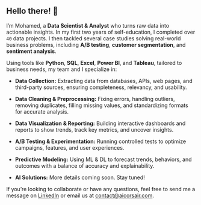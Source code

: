 ## Hello there! 👋

I’m Mohamed, a **Data Scientist & Analyst** who turns raw data into actionable insights. In my first two years of self-education, I completed over `40` data projects. I then tackled several case studies solving real-world business problems, including **A/B testing**, **customer segmentation**, and **sentiment analysis**.

Using tools like **Python**, **SQL**, **Excel**, **Power BI**, and **Tableau**, tailored to business needs, my team and I specialize in:

- **Data Collection:** Extracting data from databases, APIs, web pages, and third-party sources, ensuring completeness, relevancy, and usability.

- **Data Cleaning & Preprocessing:** Fixing errors, handling outliers, removing duplicates, filling missing values, and standardizing formats for accurate analysis.

- **Data Visualization & Reporting:** Building interactive dashboards and reports to show trends, track key metrics, and uncover insights.

- **A/B Testing & Experimentation:** Running controlled tests to optimize campaigns, features, and user experiences.

- **Predictive Modeling:** Using ML & DL to forecast trends, behaviors, and outcomes with a balance of accuracy and explainability.

- **AI Solutions:** More details coming soon. Stay tuned!

If you’re looking to collaborate or have any questions, feel free to send me a message on [LinkedIn](https://www.linkedin.com/in/medelhamly/) or email us at contact@aicorsair.com.
